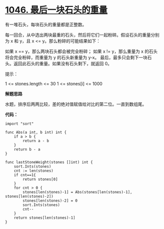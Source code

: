 # [1046. 最后一块石头的重量](https://leetcode-cn.com/problems/last-stone-weight/)

有一堆石头，每块石头的重量都是正整数。

每一回合，从中选出两块最重的石头，然后将它们一起粉碎。假设石头的重量分别为 x 和 y，且 x <= y。那么粉碎的可能结果如下：

如果 x == y，那么两块石头都会被完全粉碎；
如果 x != y，那么重量为 x 的石头将会完全粉碎，而重量为 y 的石头新重量为 y-x。
最后，最多只会剩下一块石头。返回此石头的重量。如果没有石头剩下，就返回 0。

提示：

1 <= stones.length <= 30
1 <= stones[i] <= 1000

**解题思路**

水题，排序后两两比较，差的绝对值赋值给对比的第二位。一直到数组尾。

**代码：**

```
import "sort"

func Abs(a int, b int) int {
	if a > b {
		return a - b
	}
	return b - a
}

func lastStoneWeight(stones []int) int {
	sort.Ints(stones)
	cnt := len(stones)
    if cnt==1{
        return stones[0]
    }
	for cnt > 0 {
		stones[len(stones)-1] = Abs(stones[len(stones)-1], stones[len(stones)-2])
		stones[len(stones)-2] = 0
		sort.Ints(stones)
		cnt--
	}
	return stones[len(stones)-1]
}
```